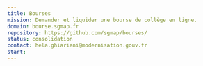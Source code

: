 ```yaml
---
title: Bourses
mission: Demander et liquider une bourse de collège en ligne.
domain: bourse.sgmap.fr
repository: https://github.com/sgmap/bourses/
status: consolidation
contact: hela.ghiariani@modernisation.gouv.fr
start:
---
```

